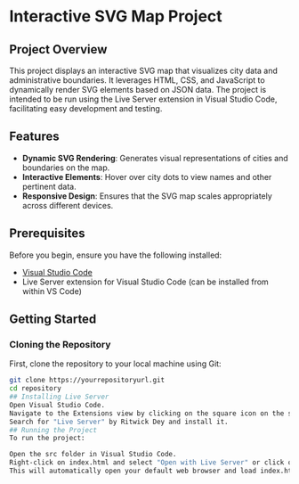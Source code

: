 # Interactive SVG Map Project

## Project Overview

This project displays an interactive SVG map that visualizes city data and administrative boundaries. It leverages HTML, CSS, and JavaScript to dynamically render SVG elements based on JSON data. The project is intended to be run using the Live Server extension in Visual Studio Code, facilitating easy development and testing.

## Features

- **Dynamic SVG Rendering**: Generates visual representations of cities and boundaries on the map.
- **Interactive Elements**: Hover over city dots to view names and other pertinent data.
- **Responsive Design**: Ensures that the SVG map scales appropriately across different devices.

## Prerequisites

Before you begin, ensure you have the following installed:

- [Visual Studio Code](https://code.visualstudio.com/)
- Live Server extension for Visual Studio Code (can be installed from within VS Code)

## Getting Started

### Cloning the Repository

First, clone the repository to your local machine using Git:

```bash
git clone https://yourrepositoryurl.git
cd repository
## Installing Live Server
Open Visual Studio Code.
Navigate to the Extensions view by clicking on the square icon on the sidebar or pressing Ctrl+Shift+X.
Search for "Live Server" by Ritwick Dey and install it.
## Running the Project
To run the project:

Open the src folder in Visual Studio Code.
Right-click on index.html and select "Open with Live Server" or click on the "Go Live" button at the bottom right of the VS Code window to launch the server.
This will automatically open your default web browser and load index.html. Live Server will watch for changes in your files and automatically reload the browser.
```

